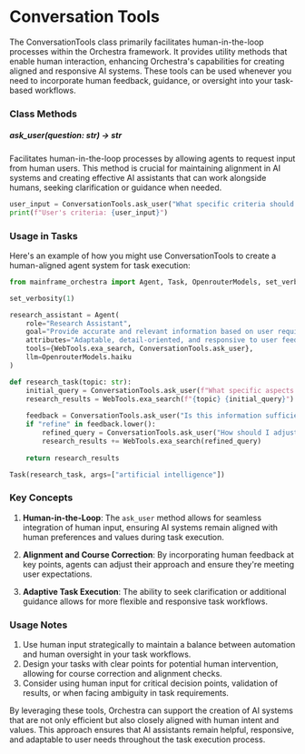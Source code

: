 # Conversation Tools

The ConversationTools class primarily facilitates human-in-the-loop processes within the Orchestra framework. It provides utility methods that enable human interaction, enhancing Orchestra's capabilities for creating aligned and responsive AI systems. These tools can be used whenever you need to incorporate human feedback, guidance, or oversight into your task-based workflows.

### Class Methods

##### ask_user(question: str) -> str

Facilitates human-in-the-loop processes by allowing agents to request input from human users. This method is crucial for maintaining alignment in AI systems and creating effective AI assistants that can work alongside humans, seeking clarification or guidance when needed.

```python
user_input = ConversationTools.ask_user("What specific criteria should I consider for this task?")
print(f"User's criteria: {user_input}")
```

### Usage in Tasks

Here's an example of how you might use ConversationTools to create a human-aligned agent system for task execution:

```python
from mainframe_orchestra import Agent, Task, OpenrouterModels, set_verbosity, ConversationTools, WebTools

set_verbosity(1)

research_assistant = Agent(
    role="Research Assistant",
    goal="Provide accurate and relevant information based on user requirements",
    attributes="Adaptable, detail-oriented, and responsive to user feedback",
    tools={WebTools.exa_search, ConversationTools.ask_user},
    llm=OpenrouterModels.haiku
)

def research_task(topic: str):
    initial_query = ConversationTools.ask_user(f"What specific aspects of {topic} should I focus on?")
    research_results = WebTools.exa_search(f"{topic} {initial_query}")
    
    feedback = ConversationTools.ask_user("Is this information sufficient, or should I refine my search?")
    if "refine" in feedback.lower():
        refined_query = ConversationTools.ask_user("How should I adjust my search?")
        research_results += WebTools.exa_search(refined_query)
    
    return research_results

Task(research_task, args=["artificial intelligence"])
```

### Key Concepts

1. **Human-in-the-Loop**: The `ask_user` method allows for seamless integration of human input, ensuring AI systems remain aligned with human preferences and values during task execution.

2. **Alignment and Course Correction**: By incorporating human feedback at key points, agents can adjust their approach and ensure they're meeting user expectations.

3. **Adaptive Task Execution**: The ability to seek clarification or additional guidance allows for more flexible and responsive task workflows.

### Usage Notes

1. Use human input strategically to maintain a balance between automation and human oversight in your task workflows.
2. Design your tasks with clear points for potential human intervention, allowing for course correction and alignment checks.
3. Consider using human input for critical decision points, validation of results, or when facing ambiguity in task requirements.

By leveraging these tools, Orchestra can support the creation of AI systems that are not only efficient but also closely aligned with human intent and values. This approach ensures that AI assistants remain helpful, responsive, and adaptable to user needs throughout the task execution process.